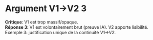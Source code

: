 # Argument V1→V2 3
**Critique**: V1 est trop massif/opaque.  
**Réponse 3**: V1 est volontairement brut (preuve IA). V2 apporte lisibilité.  
Exemple 3: justification unique de la continuité V1→V2.
